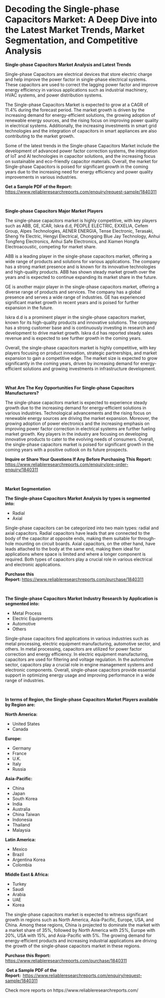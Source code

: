 <p><h1>Decoding the Single-phase Capacitors Market: A Deep Dive into the Latest Market Trends, Market Segmentation, and Competitive Analysis</h1></p><p><strong>Single-phase Capacitors Market Analysis and Latest Trends</strong></p>
<p><p>Single-phase Capacitors are electrical devices that store electric charge and help improve the power factor in single-phase electrical systems. These capacitors are used to correct the lagging power factor and improve energy efficiency in various applications such as industrial machinery, HVAC systems, and power distribution systems.</p><p>The Single-phase Capacitors Market is expected to grow at a CAGR of 11.4% during the forecast period. The market growth is driven by the increasing demand for energy-efficient solutions, the growing adoption of renewable energy sources, and the rising focus on improving power quality in electrical systems. Additionally, the increasing investments in smart grid technologies and the integration of capacitors in smart appliances are also contributing to the market growth.</p><p>Some of the latest trends in the Single-phase Capacitors Market include the development of advanced power factor correction systems, the integration of IoT and AI technologies in capacitor solutions, and the increasing focus on sustainable and eco-friendly capacitor materials. Overall, the market for Single-phase Capacitors is poised for significant growth in the coming years due to the increasing need for energy efficiency and power quality improvements in various industries.</p></p>
<p><strong>Get a Sample PDF of the Report:&nbsp;</strong> <a href="https://www.reliableresearchreports.com/enquiry/request-sample/1840311">https://www.reliableresearchreports.com/enquiry/request-sample/1840311</a></p>
<p>&nbsp;</p>
<p><strong>Single-phase Capacitors Major Market Players</strong></p>
<p><p>The single-phase capacitors market is highly competitive, with key players such as ABB, GE, ICAR, Iskra d.d, PEOPLE ELECTRIC, EXXELIA, Cefem Group, Alpes Technologies, AENER ENERGIA, Tense Electronic, Terasaki, Sheng Ye Electric, Hengyi Electrical, Chongqing Blue Jay Technology, Anhui Tongfeng Electronics, Anhui Safe Electronics, and Xiamen Hongfa Electroacoustic, competing for market share.</p><p>ABB is a leading player in the single-phase capacitors market, offering a wide range of products and solutions for various applications. The company has a strong market presence and is known for its innovative technologies and high-quality products. ABB has shown steady market growth over the years and is expected to continue expanding its market share in the future.</p><p>GE is another major player in the single-phase capacitors market, offering a diverse range of products and services. The company has a global presence and serves a wide range of industries. GE has experienced significant market growth in recent years and is poised for further expansion in the future.</p><p>Iskra d.d is a prominent player in the single-phase capacitors market, known for its high-quality products and innovative solutions. The company has a strong customer base and is continuously investing in research and development to drive market growth. Iskra d.d has reported steady sales revenue and is expected to see further growth in the coming years.</p><p>Overall, the single-phase capacitors market is highly competitive, with key players focusing on product innovation, strategic partnerships, and market expansion to gain a competitive edge. The market size is expected to grow significantly in the coming years, driven by increasing demand for energy-efficient solutions and growing investments in infrastructure development.</p></p>
<p>&nbsp;</p>
<p><strong>What Are The Key Opportunities For Single-phase Capacitors Manufacturers?</strong></p>
<p><p>The single-phase capacitors market is expected to experience steady growth due to the increasing demand for energy-efficient solutions in various industries. Technological advancements and the rising focus on renewable energy sources are driving the market expansion. Moreover, the growing adoption of power electronics and the increasing emphasis on improving power factor correction in electrical systems are further fueling market growth. Key players in the industry are focusing on developing innovative products to cater to the evolving needs of consumers. Overall, the single-phase capacitors market is poised for significant growth in the coming years with a positive outlook on its future prospects.</p></p>
<p><strong>Inquire or Share Your Questions If Any Before Purchasing This Report:</strong> <a href="https://www.reliableresearchreports.com/enquiry/pre-order-enquiry/1840311">https://www.reliableresearchreports.com/enquiry/pre-order-enquiry/1840311</a></p>
<p>&nbsp;</p>
<p><strong>Market Segmentation</strong></p>
<p><strong>The Single-phase Capacitors Market Analysis by types is segmented into:</strong></p>
<p><ul><li>Radial</li><li>Axial</li></ul></p>
<p><p>Single-phase capacitors can be categorized into two main types: radial and axial capacitors. Radial capacitors have leads that are connected to the body of the capacitor at opposite ends, making them suitable for through-hole mounting on circuit boards. Axial capacitors, on the other hand, have leads attached to the body at the same end, making them ideal for applications where space is limited and where a longer component is required. Both types of capacitors play a crucial role in various electrical and electronic applications.</p></p>
<p><strong>Purchase this Report:&nbsp;</strong><a href="https://www.reliableresearchreports.com/purchase/1840311">https://www.reliableresearchreports.com/purchase/1840311</a></p>
<p>&nbsp;</p>
<p><strong>The Single-phase Capacitors Market Industry Research by Application is segmented into:</strong></p>
<p><ul><li>Metal Process</li><li>Electric Equipments</li><li>Automotive</li><li>Others</li></ul></p>
<p><p>Single-phase capacitors find applications in various industries such as metal processing, electric equipment manufacturing, automotive sector, and others. In metal processing, capacitors are utilized for power factor correction and energy efficiency. In electric equipment manufacturing, capacitors are used for filtering and voltage regulation. In the automotive sector, capacitors play a crucial role in engine management systems and electronic components. Overall, single-phase capacitors provide essential support in optimizing energy usage and improving performance in a wide range of industries.</p></p>
<p>&nbsp;</p>
<p><strong>In terms of Region, the Single-phase Capacitors Market Players available by Region are:</strong></p>
<p>
    <p> <strong> North America: </strong>
        <ul>
            <li>United States</li>
            <li>Canada</li>
        </ul>
        </p> 
    <p> <strong> Europe: </strong>
        <ul>
            <li>Germany</li>
            <li>France</li>
            <li>U.K.</li>
            <li>Italy</li>
            <li>Russia</li>
        </ul>
        </p> 
    <p> <strong> Asia-Pacific: </strong>
        <ul>
            <li>China</li>
            <li>Japan</li>
            <li>South Korea</li>
            <li>India</li>
            <li>Australia</li>
            <li>China Taiwan</li>
            <li>Indonesia</li>
            <li>Thailand</li>
            <li>Malaysia</li>
        </ul>
        </p> 
    <p> <strong> Latin America: </strong>
        <ul>
            <li>Mexico</li>
            <li>Brazil</li>
            <li>Argentina Korea</li>
            <li>Colombia</li>
        </ul>
        </p> 
    <p> <strong> Middle East & Africa: </strong>
        <ul>
            <li>Turkey</li>
            <li>Saudi</li>
            <li>Arabia</li>
            <li>UAE</li>
            <li>Korea</li>
        </ul>
    </p>
    </p>
<p><p>The single-phase capacitors market is expected to witness significant growth in regions such as North America, Asia-Pacific, Europe, USA, and China. Among these regions, China is projected to dominate the market with a market share of 35%, followed by North America with 25%, Europe with 20%, USA with 15%, and Asia-Pacific with 5%. The growing demand for energy-efficient products and increasing industrial applications are driving the growth of the single-phase capacitors market in these regions.</p></p>
<p><strong>Purchase this Report: </strong><a href="https://www.reliableresearchreports.com/purchase/1840311">https://www.reliableresearchreports.com/purchase/1840311</a></p>
<p>&nbsp;<strong>Get a Sample PDF of the Report:&nbsp;&nbsp;</strong><a href="https://www.reliableresearchreports.com/enquiry/request-sample/1840311">https://www.reliableresearchreports.com/enquiry/request-sample/1840311</a></p>
<p><strong></strong></p>
<p>Check more reports on https://www.reliableresearchreports.com/</p>